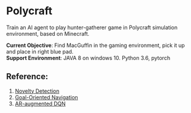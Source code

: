 # Polycraft
Train an AI agent to play hunter-gatherer game in Polycraft simulation environment, based on Minecraft. <br>
<Train with DQN>


**Current Objective**: Find MacGuffin in the gaming environment, pick it up and place in right blue pad. <br>
**Support Environment**: JAVA 8 on windows 10. Python 3.6, pytorch


## Reference:

1. [Novelty Detection](http://www.roboticsproceedings.org/rss13/p64.pdf)
2. [Goal-Oriented Navigation](https://www.ncbi.nlm.nih.gov/pmc/articles/PMC6339171/pdf/sensors-19-00176.pdf)
3. [AR-augmented DQN](https://ieeexplore.ieee.org/stamp/stamp.jsp?tp=&arnumber=9144838)
